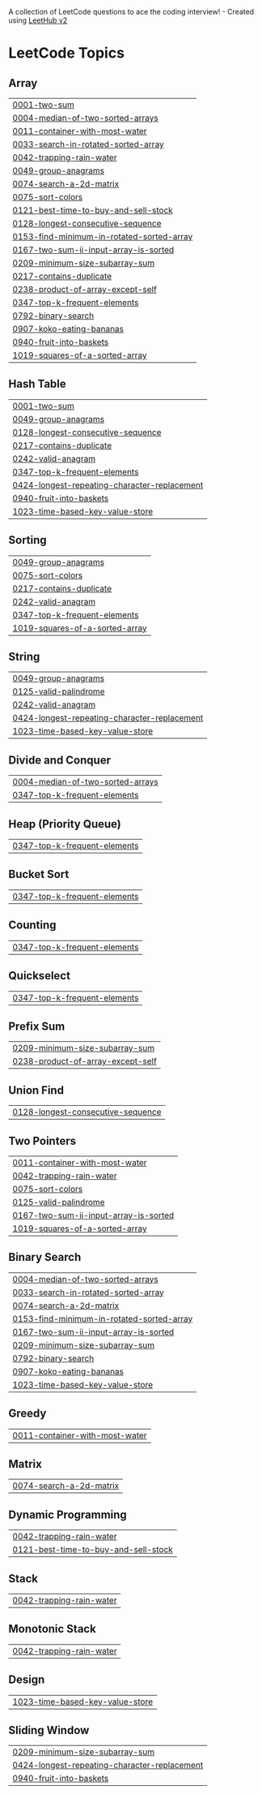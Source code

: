 A collection of LeetCode questions to ace the coding interview! - Created using [LeetHub v2](https://github.com/arunbhardwaj/LeetHub-2.0)
<!---LeetCode Topics Start-->
# LeetCode Topics
## Array
|  |
| ------- |
| [0001-two-sum](https://github.com/eman-ejaz/leetcoding/tree/master/0001-two-sum) |
| [0004-median-of-two-sorted-arrays](https://github.com/eman-ejaz/leetcoding/tree/master/0004-median-of-two-sorted-arrays) |
| [0011-container-with-most-water](https://github.com/eman-ejaz/leetcoding/tree/master/0011-container-with-most-water) |
| [0033-search-in-rotated-sorted-array](https://github.com/eman-ejaz/leetcoding/tree/master/0033-search-in-rotated-sorted-array) |
| [0042-trapping-rain-water](https://github.com/eman-ejaz/leetcoding/tree/master/0042-trapping-rain-water) |
| [0049-group-anagrams](https://github.com/eman-ejaz/leetcoding/tree/master/0049-group-anagrams) |
| [0074-search-a-2d-matrix](https://github.com/eman-ejaz/leetcoding/tree/master/0074-search-a-2d-matrix) |
| [0075-sort-colors](https://github.com/eman-ejaz/leetcoding/tree/master/0075-sort-colors) |
| [0121-best-time-to-buy-and-sell-stock](https://github.com/eman-ejaz/leetcoding/tree/master/0121-best-time-to-buy-and-sell-stock) |
| [0128-longest-consecutive-sequence](https://github.com/eman-ejaz/leetcoding/tree/master/0128-longest-consecutive-sequence) |
| [0153-find-minimum-in-rotated-sorted-array](https://github.com/eman-ejaz/leetcoding/tree/master/0153-find-minimum-in-rotated-sorted-array) |
| [0167-two-sum-ii-input-array-is-sorted](https://github.com/eman-ejaz/leetcoding/tree/master/0167-two-sum-ii-input-array-is-sorted) |
| [0209-minimum-size-subarray-sum](https://github.com/eman-ejaz/leetcoding/tree/master/0209-minimum-size-subarray-sum) |
| [0217-contains-duplicate](https://github.com/eman-ejaz/leetcoding/tree/master/0217-contains-duplicate) |
| [0238-product-of-array-except-self](https://github.com/eman-ejaz/leetcoding/tree/master/0238-product-of-array-except-self) |
| [0347-top-k-frequent-elements](https://github.com/eman-ejaz/leetcoding/tree/master/0347-top-k-frequent-elements) |
| [0792-binary-search](https://github.com/eman-ejaz/leetcoding/tree/master/0792-binary-search) |
| [0907-koko-eating-bananas](https://github.com/eman-ejaz/leetcoding/tree/master/0907-koko-eating-bananas) |
| [0940-fruit-into-baskets](https://github.com/eman-ejaz/leetcoding/tree/master/0940-fruit-into-baskets) |
| [1019-squares-of-a-sorted-array](https://github.com/eman-ejaz/leetcoding/tree/master/1019-squares-of-a-sorted-array) |
## Hash Table
|  |
| ------- |
| [0001-two-sum](https://github.com/eman-ejaz/leetcoding/tree/master/0001-two-sum) |
| [0049-group-anagrams](https://github.com/eman-ejaz/leetcoding/tree/master/0049-group-anagrams) |
| [0128-longest-consecutive-sequence](https://github.com/eman-ejaz/leetcoding/tree/master/0128-longest-consecutive-sequence) |
| [0217-contains-duplicate](https://github.com/eman-ejaz/leetcoding/tree/master/0217-contains-duplicate) |
| [0242-valid-anagram](https://github.com/eman-ejaz/leetcoding/tree/master/0242-valid-anagram) |
| [0347-top-k-frequent-elements](https://github.com/eman-ejaz/leetcoding/tree/master/0347-top-k-frequent-elements) |
| [0424-longest-repeating-character-replacement](https://github.com/eman-ejaz/leetcoding/tree/master/0424-longest-repeating-character-replacement) |
| [0940-fruit-into-baskets](https://github.com/eman-ejaz/leetcoding/tree/master/0940-fruit-into-baskets) |
| [1023-time-based-key-value-store](https://github.com/eman-ejaz/leetcoding/tree/master/1023-time-based-key-value-store) |
## Sorting
|  |
| ------- |
| [0049-group-anagrams](https://github.com/eman-ejaz/leetcoding/tree/master/0049-group-anagrams) |
| [0075-sort-colors](https://github.com/eman-ejaz/leetcoding/tree/master/0075-sort-colors) |
| [0217-contains-duplicate](https://github.com/eman-ejaz/leetcoding/tree/master/0217-contains-duplicate) |
| [0242-valid-anagram](https://github.com/eman-ejaz/leetcoding/tree/master/0242-valid-anagram) |
| [0347-top-k-frequent-elements](https://github.com/eman-ejaz/leetcoding/tree/master/0347-top-k-frequent-elements) |
| [1019-squares-of-a-sorted-array](https://github.com/eman-ejaz/leetcoding/tree/master/1019-squares-of-a-sorted-array) |
## String
|  |
| ------- |
| [0049-group-anagrams](https://github.com/eman-ejaz/leetcoding/tree/master/0049-group-anagrams) |
| [0125-valid-palindrome](https://github.com/eman-ejaz/leetcoding/tree/master/0125-valid-palindrome) |
| [0242-valid-anagram](https://github.com/eman-ejaz/leetcoding/tree/master/0242-valid-anagram) |
| [0424-longest-repeating-character-replacement](https://github.com/eman-ejaz/leetcoding/tree/master/0424-longest-repeating-character-replacement) |
| [1023-time-based-key-value-store](https://github.com/eman-ejaz/leetcoding/tree/master/1023-time-based-key-value-store) |
## Divide and Conquer
|  |
| ------- |
| [0004-median-of-two-sorted-arrays](https://github.com/eman-ejaz/leetcoding/tree/master/0004-median-of-two-sorted-arrays) |
| [0347-top-k-frequent-elements](https://github.com/eman-ejaz/leetcoding/tree/master/0347-top-k-frequent-elements) |
## Heap (Priority Queue)
|  |
| ------- |
| [0347-top-k-frequent-elements](https://github.com/eman-ejaz/leetcoding/tree/master/0347-top-k-frequent-elements) |
## Bucket Sort
|  |
| ------- |
| [0347-top-k-frequent-elements](https://github.com/eman-ejaz/leetcoding/tree/master/0347-top-k-frequent-elements) |
## Counting
|  |
| ------- |
| [0347-top-k-frequent-elements](https://github.com/eman-ejaz/leetcoding/tree/master/0347-top-k-frequent-elements) |
## Quickselect
|  |
| ------- |
| [0347-top-k-frequent-elements](https://github.com/eman-ejaz/leetcoding/tree/master/0347-top-k-frequent-elements) |
## Prefix Sum
|  |
| ------- |
| [0209-minimum-size-subarray-sum](https://github.com/eman-ejaz/leetcoding/tree/master/0209-minimum-size-subarray-sum) |
| [0238-product-of-array-except-self](https://github.com/eman-ejaz/leetcoding/tree/master/0238-product-of-array-except-self) |
## Union Find
|  |
| ------- |
| [0128-longest-consecutive-sequence](https://github.com/eman-ejaz/leetcoding/tree/master/0128-longest-consecutive-sequence) |
## Two Pointers
|  |
| ------- |
| [0011-container-with-most-water](https://github.com/eman-ejaz/leetcoding/tree/master/0011-container-with-most-water) |
| [0042-trapping-rain-water](https://github.com/eman-ejaz/leetcoding/tree/master/0042-trapping-rain-water) |
| [0075-sort-colors](https://github.com/eman-ejaz/leetcoding/tree/master/0075-sort-colors) |
| [0125-valid-palindrome](https://github.com/eman-ejaz/leetcoding/tree/master/0125-valid-palindrome) |
| [0167-two-sum-ii-input-array-is-sorted](https://github.com/eman-ejaz/leetcoding/tree/master/0167-two-sum-ii-input-array-is-sorted) |
| [1019-squares-of-a-sorted-array](https://github.com/eman-ejaz/leetcoding/tree/master/1019-squares-of-a-sorted-array) |
## Binary Search
|  |
| ------- |
| [0004-median-of-two-sorted-arrays](https://github.com/eman-ejaz/leetcoding/tree/master/0004-median-of-two-sorted-arrays) |
| [0033-search-in-rotated-sorted-array](https://github.com/eman-ejaz/leetcoding/tree/master/0033-search-in-rotated-sorted-array) |
| [0074-search-a-2d-matrix](https://github.com/eman-ejaz/leetcoding/tree/master/0074-search-a-2d-matrix) |
| [0153-find-minimum-in-rotated-sorted-array](https://github.com/eman-ejaz/leetcoding/tree/master/0153-find-minimum-in-rotated-sorted-array) |
| [0167-two-sum-ii-input-array-is-sorted](https://github.com/eman-ejaz/leetcoding/tree/master/0167-two-sum-ii-input-array-is-sorted) |
| [0209-minimum-size-subarray-sum](https://github.com/eman-ejaz/leetcoding/tree/master/0209-minimum-size-subarray-sum) |
| [0792-binary-search](https://github.com/eman-ejaz/leetcoding/tree/master/0792-binary-search) |
| [0907-koko-eating-bananas](https://github.com/eman-ejaz/leetcoding/tree/master/0907-koko-eating-bananas) |
| [1023-time-based-key-value-store](https://github.com/eman-ejaz/leetcoding/tree/master/1023-time-based-key-value-store) |
## Greedy
|  |
| ------- |
| [0011-container-with-most-water](https://github.com/eman-ejaz/leetcoding/tree/master/0011-container-with-most-water) |
## Matrix
|  |
| ------- |
| [0074-search-a-2d-matrix](https://github.com/eman-ejaz/leetcoding/tree/master/0074-search-a-2d-matrix) |
## Dynamic Programming
|  |
| ------- |
| [0042-trapping-rain-water](https://github.com/eman-ejaz/leetcoding/tree/master/0042-trapping-rain-water) |
| [0121-best-time-to-buy-and-sell-stock](https://github.com/eman-ejaz/leetcoding/tree/master/0121-best-time-to-buy-and-sell-stock) |
## Stack
|  |
| ------- |
| [0042-trapping-rain-water](https://github.com/eman-ejaz/leetcoding/tree/master/0042-trapping-rain-water) |
## Monotonic Stack
|  |
| ------- |
| [0042-trapping-rain-water](https://github.com/eman-ejaz/leetcoding/tree/master/0042-trapping-rain-water) |
## Design
|  |
| ------- |
| [1023-time-based-key-value-store](https://github.com/eman-ejaz/leetcoding/tree/master/1023-time-based-key-value-store) |
## Sliding Window
|  |
| ------- |
| [0209-minimum-size-subarray-sum](https://github.com/eman-ejaz/leetcoding/tree/master/0209-minimum-size-subarray-sum) |
| [0424-longest-repeating-character-replacement](https://github.com/eman-ejaz/leetcoding/tree/master/0424-longest-repeating-character-replacement) |
| [0940-fruit-into-baskets](https://github.com/eman-ejaz/leetcoding/tree/master/0940-fruit-into-baskets) |
<!---LeetCode Topics End-->